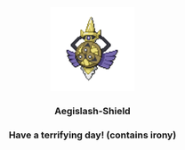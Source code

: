 <p align="center">
    <img src="https://raw.githubusercontent.com/PokeAPI/sprites/master/sprites/pokemon/681.png" width="150" height="150">
</p>
<h3 align="center"> <b>Aegislash-Shield</b></h3>
<h3 align="center">Have a terrifying day! (contains irony)</h3>
